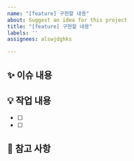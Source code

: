 ```yaml
---
name: "[feature] 구현할 내용"
about: Suggest an idea for this project
title: "[feature] 구현할 내용"
labels: ''
assignees: alswjdghks

---
```


## ✨ 이슈 내용
> 

## 💡 작업 내용
- [ ]
- [ ]

## 📌 참고 사항
